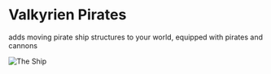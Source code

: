 # Valkyrien Pirates

adds moving pirate ship structures to your world, equipped with pirates and cannons



![The Ship](https://cdn.discordapp.com/attachments/1107778211632390267/1205147497111232553/vsg.gif)